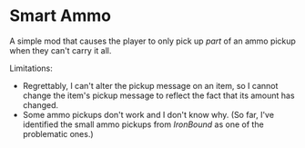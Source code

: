# Smart Ammo

A simple mod that causes the player to only pick up *part* of an ammo pickup when they can't carry it all.

Limitations:
- Regrettably, I can't alter the pickup message on an item, so I cannot change the item's pickup message to reflect the fact that its amount has changed.
- Some ammo pickups don't work and I don't know why. (So far, I've identified the small ammo pickups from *IronBound* as one of the problematic ones.)